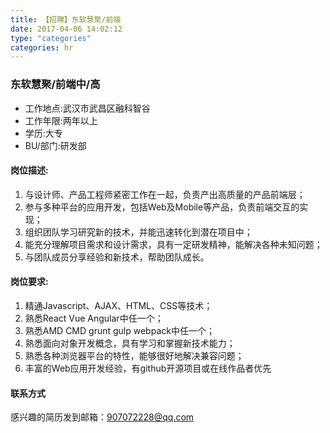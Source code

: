 ```yaml
---
title: 【招聘】东软慧聚/前端
date: 2017-04-06 14:02:12
type: "categories"
categories: hr
---
```


### 东软慧聚/前端中/高

- 工作地点:武汉市武昌区融科智谷
- 工作年限:两年以上
- 学历:大专
- BU/部门:研发部


#### 岗位描述:
1. 与设计师、产品工程师紧密工作在一起，负责产出高质量的产品前端层；
2. 参与多种平台的应用开发，包括Web及Mobile等产品，负责前端交互的实现；
3. 组织团队学习研究新的技术，并能迅速转化到潜在项目中；
4. 能充分理解项目需求和设计需求，具有一定研发精神，能解决各种未知问题；
5. 与团队成员分享经验和新技术，帮助团队成长。


#### 岗位要求:
1. 精通Javascript、AJAX、HTML、CSS等技术；
2. 熟悉React Vue Angular中任一个；
3. 熟悉AMD CMD  grunt gulp webpack中任一个；
4. 熟悉面向对象开发概念，具有学习和掌握新技术能力；
5. 熟悉各种浏览器平台的特性，能够很好地解决兼容问题；
6. 丰富的Web应用开发经验，有github开源项目或在线作品者优先

#### 联系方式
感兴趣的简历发到邮箱：907072228@qq.com